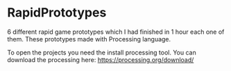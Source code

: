# RapidPrototypes
6 different rapid game prototypes which I had finished in 1 hour each one of them. These prototypes made with Processing language. 

To open the projects you need the install processing tool.
You can download the processing here: https://processing.org/download/
